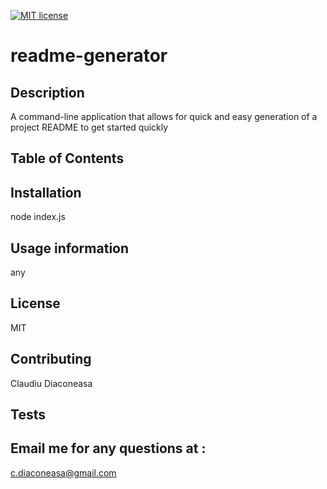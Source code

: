 
[![MIT license](https://img.shields.io/badge/License-MIT-blue.svg)](https://lbesson.mit-license.org/)

# readme-generator

## Description
A command-line application that  allows for quick and easy generation of a project README to get started quickly

## Table of Contents

## Installation
node index.js

## Usage information
any

## License
MIT

## Contributing
Claudiu Diaconeasa

## Tests


## Email me for any questions at :
c.diaconeasa@gmail.com
